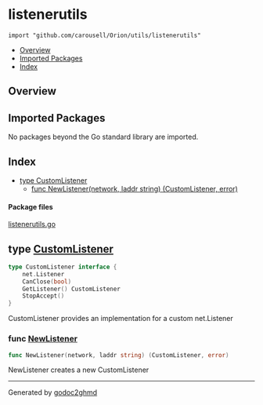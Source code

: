 # listenerutils
`import "github.com/carousell/Orion/utils/listenerutils"`

* [Overview](#pkg-overview)
* [Imported Packages](#pkg-imports)
* [Index](#pkg-index)

## <a name="pkg-overview">Overview</a>

## <a name="pkg-imports">Imported Packages</a>

No packages beyond the Go standard library are imported.

## <a name="pkg-index">Index</a>
* [type CustomListener](#CustomListener)
  * [func NewListener(network, laddr string) (CustomListener, error)](#NewListener)

#### <a name="pkg-files">Package files</a>
[listenerutils.go](./listenerutils.go) 

## <a name="CustomListener">type</a> [CustomListener](./listenerutils.go#L9-L14)
``` go
type CustomListener interface {
    net.Listener
    CanClose(bool)
    GetListener() CustomListener
    StopAccept()
}
```
CustomListener provides an implementation for a custom net.Listener

### <a name="NewListener">func</a> [NewListener](./listenerutils.go#L73)
``` go
func NewListener(network, laddr string) (CustomListener, error)
```
NewListener creates a new CustomListener

- - -
Generated by [godoc2ghmd](https://github.com/GandalfUK/godoc2ghmd)